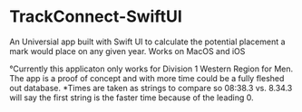 # TrackConnect-SwiftUI
An Universial app built with Swift UI to calculate the potential placement a mark would place on any given year. Works on MacOS and iOS

°Currently this applicaton only works for Division 1 Western Region for Men. The app is a proof of concept and with more time could be a fully fleshed out database. 
*Times are taken as strings to compare so 08:38.3 vs. 8.34.3 will say the first string is the faster time because of the leading 0.
